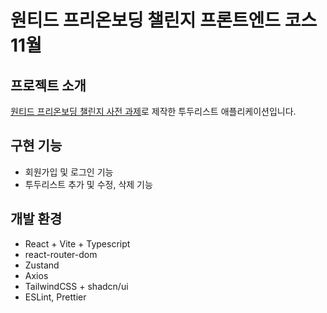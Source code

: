 # 원티드 프리온보딩 챌린지 프론트엔드 코스 11월

## 프로젝트 소개

[원티드 프리온보딩 챌린지 사전 과제](https://github.com/starkoora/wanted-pre-onboarding-challenge-fe-1-api)로 제작한 투두리스트 애플리케이션입니다.

## 구현 기능

- 회원가입 및 로그인 기능
- 투두리스트 추가 및 수정, 삭제 기능

## 개발 환경

- React + Vite + Typescript
- react-router-dom
- Zustand
- Axios
- TailwindCSS + shadcn/ui
- ESLint, Prettier
